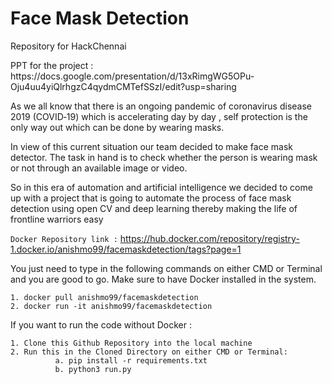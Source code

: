 # Face Mask Detection
Repository for HackChennai

<p>PPT for the project : https://docs.google.com/presentation/d/13xRimgWG5OPu-Oju4uu4yiQlrhgzC4qydmCMTefSSzI/edit?usp=sharing

<p>As we all know that there is an ongoing pandemic of coronavirus disease 2019 (COVID‑19) which is accelerating day by day , self protection is the only way out which can be done by wearing masks.

<p>In view of this current situation our team decided to make face mask detector. The task in hand is to check whether the person is wearing mask or not through an available image or video.

<p>So in this era of automation and artificial intelligence we decided to come up with a project that is going to automate the process of face mask detection using open CV and deep learning thereby making the life of frontline warriors easy

```Docker Repository link :``` https://hub.docker.com/repository/registry-1.docker.io/anishmo99/facemaskdetection/tags?page=1

You just need to type in the following commands on either CMD or Terminal and you are good to go.
Make sure to have Docker installed in the system.
```
1. docker pull anishmo99/facemaskdetection
2. docker run -it anishmo99/facemaskdetection
```

If you want to run the code without Docker :
```
1. Clone this Github Repository into the local machine
2. Run this in the Cloned Directory on either CMD or Terminal: 
          a. pip install -r requirements.txt
          b. python3 run.py
```
